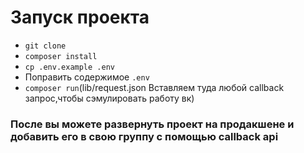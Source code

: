 # Запуск проекта

* `git clone`
* `composer install`
* `cp .env.example .env`
* Поправить содержимое `.env`
* `composer run`(lib/request.json Вставляем туда любой callback запрос,чтобы сэмулировать работу вк)

### После вы можете развернуть проект на продакшене и добавить его в свою группу с помощью callback api
